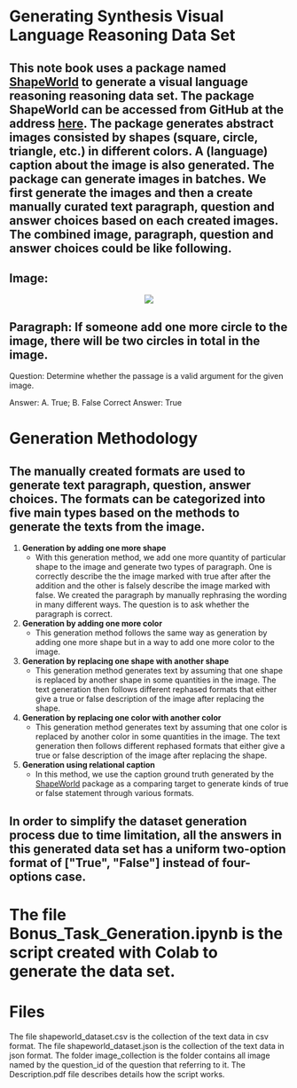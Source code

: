# Generating Synthesis Visual Language Reasoning Data Set
## This note book uses a package named [ShapeWorld](https://github.com/AlexKuhnle/ShapeWorld) to generate a visual language reasoning reasoning data set. The package ShapeWorld can be accessed from GitHub at the address [here](https://github.com/AlexKuhnle/ShapeWorld). The package generates abstract images consisted by shapes (square, circle, triangle, etc.) in different colors. A (language) caption about the image is also generated. The package can generate images in batches. We first generate the images and then a create manually curated text paragraph, question and answer choices based on each created images. The combined image, paragraph, question and answer choices could be like following.
## Image:  
<p align="center"> 
<img src="https://rawgit.com/AlexKuhnle/ShapeWorld/master/examples/agreement/existential-colfree/world-0.png">
</p>

## Paragraph: If someone add one more circle to the image, there will be two circles in total in the image.

Question: Determine whether the passage is a valid argument for the given image.

Answer: A. True; B. False
Correct Answer: True

# Generation Methodology 
## The manually created formats are used to generate text paragraph, question, answer choices. The formats can be categorized into five main types based on the methods to generate the texts from the image. 
1. **Generation by adding one more shape**
      * With this generation method, we add one more quantity of particular shape to the image and generate two types of paragraph. One is correctly describe the the image marked with true after after the addition and the other is falsely describe the image marked with false. We created the paragraph by manually rephrasing the wording in many different ways. The question is to ask whether the paragraph is correct.
2. **Generation by adding one more color**
      * This generation method follows the same way as generation by adding one more shape but in a way to add one more color to the image.
3. **Generation by replacing one shape with another shape**
      * This generation method generates text by assuming that one shape is replaced by another shape in some quantities in the image. The text generation then follows different rephased formats that either give a true or false description of the image after replacing the shape.
4. **Generation by replacing one color with another color**
      * This generation method generates text by assuming that one color is replaced by another color in some quantities in the image. The text generation then follows different rephased formats that either give a true or false description of the image after replacing the shape.
5. **Generation using relational caption**
      * In this method, we use the caption ground truth generated by the [ShapeWorld](https://github.com/AlexKuhnle/ShapeWorld) package as a comparing target to generate kinds of true or false statement through various formats.

##  In order to simplify the dataset generation process due to time limitation, all the answers in this generated data set has a uniform two-option format of ["True", "False"] instead of four-options case.

# The file Bonus_Task_Generation.ipynb is the script created with Colab to generate the data set.

# **Files** 
The file shapeworld_dataset.csv is the collection of the text data in csv format.
The file shapeworld_dataset.json is the collection of the text data in json format.
The folder image_collection is the folder contains all image named by the question_id of the question that referring to it.
The Description.pdf file describes details how the script works.
